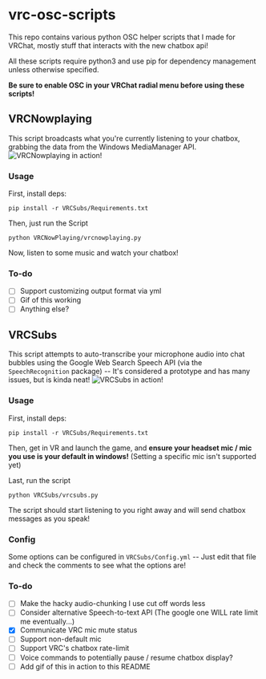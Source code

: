 # vrc-osc-scripts
This repo contains various python OSC helper scripts that I made for VRChat, mostly stuff that interacts with the new chatbox api!

All these scripts require python3 and use pip for dependency management unless otherwise specified.

**Be sure to enable OSC in your VRChat radial menu before using these scripts!**

## VRCNowplaying
This script broadcasts what you're currently listening to your chatbox, grabbing the data from the Windows MediaManager API.
![VRCNowplaying in action!](https://raw.githubusercontent.com/cyberkitsune/vrc-osc-scripts/main/img/nowplaying.gif)

### Usage
First, install deps:
```
pip install -r VRCSubs/Requirements.txt
```

Then, just run the Script
```
python VRCNowPlaying/vrcnowplaying.py
```

Now, listen to some music and watch your chatbox!

### To-do
- [ ] Support customizing output format via yml
- [ ] Gif of this working
- [ ] Anything else?

## VRCSubs
This script attempts to auto-transcribe your microphone audio into chat bubbles using the Google Web Search Speech API (via the `SpeechRecognition` package) -- It's considered a prototype and has many issues, but is kinda neat!
![VRCSubs in action!](https://raw.githubusercontent.com/cyberkitsune/vrc-osc-scripts/main/img/subtitles.gif)

### Usage
First, install deps:
```
pip install -r VRCSubs/Requirements.txt
```

Then, get in VR and launch the game, and **ensure your headset mic / mic you use is your default in windows!** (Setting a specific mic isn't supported yet)

Last, run the script
```
python VRCSubs/vrcsubs.py
```

The script should start listening to you right away and will send chatbox messages as you speak!

### Config
Some options can be configured in `VRCSubs/Config.yml` -- Just edit that file and check the comments to see what the options are!

### To-do
- [ ] Make the hacky audio-chunking I use cut off words less
- [ ] Consider alternative Speech-to-text API (The google one WILL rate limit me eventually...)
- [x] Communicate VRC mic mute status
- [ ] Support non-default mic
- [ ] Support VRC's chatbox rate-limit
- [ ] Voice commands to potentially pause / resume chatbox display?
- [ ] Add gif of this in action to this README
